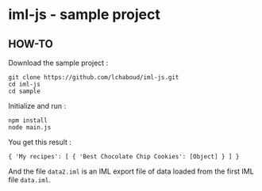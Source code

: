 iml-js - sample project
===

HOW-TO
---

Download the sample project :
```
git clone https://github.com/lchaboud/iml-js.git
cd iml-js
cd sample
```

Initialize and run :
```
npm install
node main.js
```

You get this result :
```
{ 'My recipes': [ { 'Best Chocolate Chip Cookies': [Object] } ] }
```

And the file ```data2.iml``` is an IML export file of data loaded from the first IML file ```data.iml```.